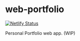 # web-portfolio

[![Netlify Status](https://api.netlify.com/api/v1/badges/44b077ab-b297-4a53-a77d-a2fe432e8d01/deploy-status)](https://app.netlify.com/sites/jeedev/deploys)

Personal Portfolio web app. (WIP)
